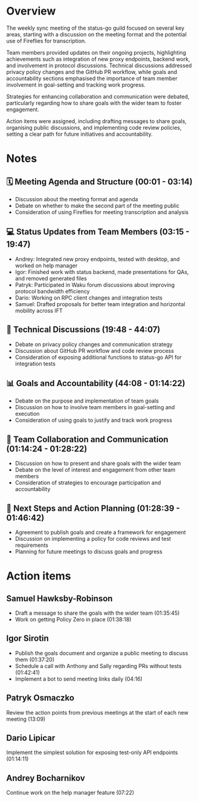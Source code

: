 # Overview
The weekly sync meeting of the status-go guild focused on several key areas, starting with a discussion on the meeting format and the potential use of Fireflies for transcription.

Team members provided updates on their ongoing projects, highlighting achievements such as integration of new proxy endpoints, backend work, and involvement in protocol discussions. Technical discussions addressed privacy policy changes and the GitHub PR workflow, while goals and accountability sections emphasised the importance of team member involvement in goal-setting and tracking work progress.

Strategies for enhancing collaboration and communication were debated, particularly regarding how to share goals with the wider team to foster engagement.

Action items were assigned, including drafting messages to share goals, organising public discussions, and implementing code review policies, setting a clear path for future initiatives and accountability.
# Notes
## 🗓️ Meeting Agenda and Structure (00:01 - 03:14)

- Discussion about the meeting format and agenda
- Debate on whether to make the second part of the meeting public
- Consideration of using Fireflies for meeting transcription and analysis
## 💻 Status Updates from Team Members (03:15 - 19:47)

- Andrey: Integrated new proxy endpoints, tested with desktop, and worked on help manager
- Igor: Finished work with status backend, made presentations for QAs, and removed generated files
- Patryk: Participated in Waku forum discussions about improving protocol bandwidth efficiency
- Dario: Working on RPC client changes and integration tests
- Samuel: Drafted proposals for better team integration and horizontal mobility across IFT
## 🔧 Technical Discussions (19:48 - 44:07)

- Debate on privacy policy changes and communication strategy
- Discussion about GitHub PR workflow and code review process
- Consideration of exposing additional functions to status-go API for integration tests
## 📊 Goals and Accountability (44:08 - 01:14:22)

- Debate on the purpose and implementation of team goals
- Discussion on how to involve team members in goal-setting and execution
- Consideration of using goals to justify and track work progress
## 🤝 Team Collaboration and Communication (01:14:24 - 01:28:22)

- Discussion on how to present and share goals with the wider team
- Debate on the level of interest and engagement from other team members
- Consideration of strategies to encourage participation and accountability
## 🚀 Next Steps and Action Planning (01:28:39 - 01:46:42)

- Agreement to publish goals and create a framework for engagement
- Discussion on implementing a policy for code reviews and test requirements
- Planning for future meetings to discuss goals and progress
# Action items
## Samuel Hawksby-Robinson
- Draft a message to share the goals with the wider team (01:35:45)
- Work on getting Policy Zero in place (01:38:18)
## Igor Sirotin
- Publish the goals document and organize a public meeting to discuss them (01:37:20)
- Schedule a call with Anthony and Sally regarding PRs without tests (01:42:41)
- Implement a bot to send meeting links daily (04:16)
## Patryk Osmaczko
Review the action points from previous meetings at the start of each new meeting (13:09)
## Dario Lipicar
Implement the simplest solution for exposing test-only API endpoints (01:14:11)
## Andrey Bocharnikov
Continue work on the help manager feature (07:22)
